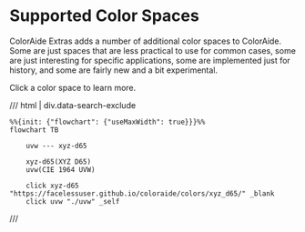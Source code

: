 # Supported Color Spaces

ColorAide Extras adds a number of additional color spaces to ColorAide. Some are just spaces that are less practical
to use for common cases, some are just interesting for specific applications, some are implemented just for history,
and some are fairly new and a bit experimental.

Click a color space to learn more.

/// html | div.data-search-exclude
```diagram
%%{init: {"flowchart": {"useMaxWidth": true}}}%%
flowchart TB

    uvw --- xyz-d65

    xyz-d65(XYZ D65)
    uvw(CIE 1964 UVW)

    click xyz-d65 "https://facelessuser.github.io/coloraide/colors/xyz_d65/" _blank
    click uvw "./uvw" _self
```
///
